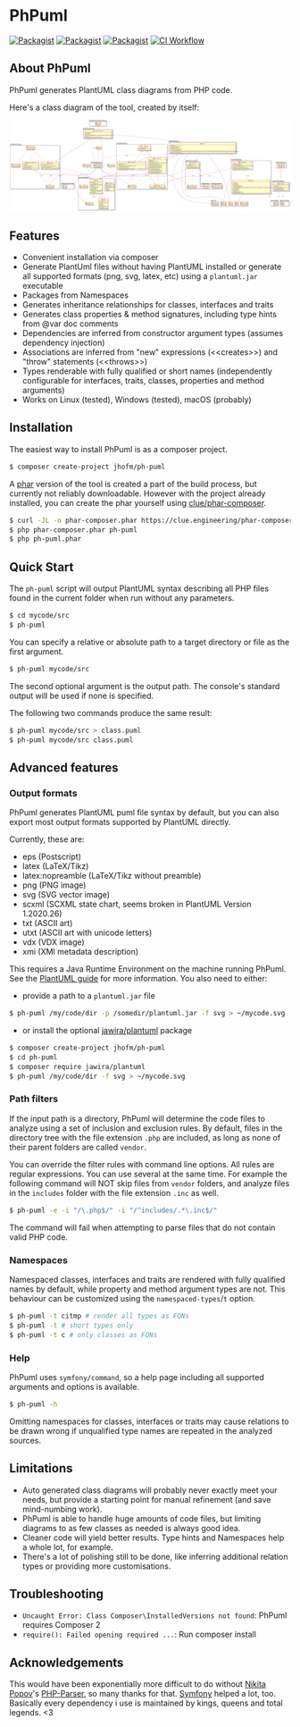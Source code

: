 # PhPuml

[![Packagist](https://img.shields.io/packagist/l/jhofm/ph-puml.svg?style=flat-square)](https://packagist.org/packages/jhofm/ph-puml)
[![Packagist](https://img.shields.io/packagist/v/jhofm/ph-puml.svg?style=flat-square)](https://packagist.org/packages/jhofm/ph-puml)
[![Packagist](https://img.shields.io/packagist/php-v/jhofm/ph-puml.svg?style=flat-square)](https://packagist.org/packages/jhofm/ph-puml)
[![CI Workflow](https://img.shields.io/github/workflow/status/jhofm/ph-puml/CI.svg?style=flat-square)](https://github.com/jhofm/ph-puml/actions)


## About PhPuml

PhPuml generates PlantUML class diagrams from PHP code.

Here's a class diagram of the tool, created by itself:

![PhPuml class diagram](./doc/img/ph-puml.svg)

## Features

 * Convenient installation via composer
 * Generate PlantUml files without having PlantUML installed or generate all supported formats (png, svg, latex, etc) using a `plantuml.jar` executable
 * Packages from Namespaces
 * Generates inheritance relationships for classes, interfaces and traits
 * Generates class properties & method signatures, including type hints from @var doc comments
 * Dependencies are inferred from constructor argument types (assumes dependency injection)
 * Associations are inferred from "new" expressions (\<\<creates\>\>) and "throw" statements (\<\<throws\>\>)
 * Types renderable with fully qualified or short names (independently configurable for interfaces, traits, classes, properties and method arguments)   
 * Works on Linux (tested), Windows (tested), macOS (probably)

## Installation

The easiest way to install PhPuml is as a composer project.

```bash
$ composer create-project jhofm/ph-puml
```

A [phar](https://www.php.net/manual/en/book.phar.php) version of the tool is created a part of the build process, but currently not reliably downloadable. However with the project already installed,
you can create the phar yourself using [clue/phar-composer](https://github.com/clue/phar-composer).  
```bash
$ curl -JL -o phar-composer.phar https://clue.engineering/phar-composer-latest.phar
$ php phar-composer.phar ph-puml
$ php ph-puml.phar
```

## Quick Start

The `ph-puml` script will output PlantUML syntax describing all PHP files found in the current folder when run without any parameters. 

```bash
$ cd mycode/src
$ ph-puml 
```

You can specify a relative or absolute path to a target directory or file as the first argument.

```bash
$ ph-puml mycode/src
```

The second optional argument is the output path. The console's standard output will be used if none is specified.

The following two commands produce the same result:
```bash
$ ph-puml mycode/src > class.puml
$ ph-puml mycode/src class.puml
```

## Advanced features

### Output formats

PhPuml generates PlantUML puml file syntax by default, but you can also export most output formats supported by PlantUML directly.

Currently, these are:
 - eps (Postscript)
 - latex (LaTeX/Tikz)
 - latex:nopreamble (LaTeX/Tikz without preamble)
 - png (PNG image)
 - svg (SVG vector image)
 - scxml (SCXML state chart, seems broken in PlantUML Version 1.2020.26)
 - txt (ASCII art)
 - utxt (ASCII art with unicode letters)
 - vdx (VDX image)
 - xmi (XMI metadata description)

This requires a Java Runtime Environment on the machine running PhPuml. See the [PlantUML guide](https://plantuml.com/starting) for more information.
You also need to either:

- provide a path to a `plantuml.jar` file

```bash
$ ph-puml /my/code/dir -p /somedir/plantuml.jar -f svg > ~/mycode.svg
```

 - or install the optional [jawira/plantuml](https://packagist.org/packages/jawira/plantuml) package

```bash
$ composer create-project jhofm/ph-puml
$ cd ph-puml
$ composer require jawira/plantuml
$ ph-puml /my/code/dir -f svg > ~/mycode.svg
```

### Path filters

If the input path is a directory, PhPuml will determine the code files to analyze using a set of inclusion and exclusion rules.
By default, files in the directory tree with the file extension `.php` are included, as long as none of their parent folders are called `vendor`.
 
You can override the filter rules with command line options. All rules are regular expressions. You can use several at the same time.
For example the following command will NOT skip files from `vendor` folders, and analyze files in the `includes` folder with the file extension `.inc` as well.  

```bash
$ ph-puml -e -i "/\.php$/" -i "/^includes/.*\.inc$/"
```

The command will fail when attempting to parse files that do not contain valid PHP code.

### Namespaces

Namespaced classes, interfaces and traits are rendered with fully qualified names by default, while property and method argument types are not. 
This behaviour can be customized using the `namespaced-types`/`t` option.

```bash
$ ph-puml -t citmp # render all types as FQNs
$ ph-puml -t # short types only
$ ph-puml -t c # only classes as FQNs  
```

### Help   
PhPuml uses `symfony/command`, so a help page including all supported arguments and options is available.   

```bash
$ ph-puml -h
```

Omitting namespaces for classes, interfaces or traits may cause relations to be drawn wrong if unqualified type names are repeated in the analyzed sources.

## Limitations

* Auto generated class diagrams will probably never exactly meet your needs, but provide a starting point for manual refinement (and save mind-numbing work).
* PhPuml is able to handle huge amounts of code files, but limiting diagrams to as few classes as needed is always good idea.
* Cleaner code will yield better results. Type hints and Namespaces help a whole lot, for example.
* There's a lot of polishing still to be done, like inferring additional relation types or providing more customisations. 

## Troubleshooting

* `Uncaught Error: Class Composer\InstalledVersions not found`: PhPuml requires Composer 2
* `require(): Failed opening required ...`: Run composer install 

## Acknowledgements

This would have been exponentially more difficult to do without [Nikita Popov](https://github.com/nikic)'s [PHP-Parser](https://github.com/nikic/PHP-Parser),
so many thanks for that. [Symfony](https://github.com/symfony) helped a lot, too. 
Basically every dependency i use is maintained by kings, queens and total legends. <3  
